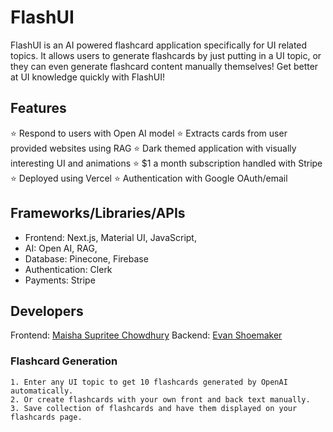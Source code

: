 # FlashUI

FlashUI is an AI powered flashcard application specifically for UI related topics. It allows users to generate flashcards by just putting in a UI topic, or they can even generate flashcard content manually themselves!
Get better at UI knowledge quickly with FlashUI!

## Features

⭐ Respond to users with Open AI model
⭐ Extracts cards from user provided websites using RAG
⭐ Dark themed application with visually interesting UI and animations
⭐ $1 a month subscription handled with Stripe
⭐ Deployed using Vercel
⭐ Authentication with Google OAuth/email

## Frameworks/Libraries/APIs

- Frontend: Next.js, Material UI, JavaScript,
- AI: Open AI, RAG,
- Database: Pinecone, Firebase
- Authentication: Clerk
- Payments: Stripe

## Developers

Frontend: [Maisha Supritee Chowdhury](https://github.com/maishaSupritee)
Backend: [Evan Shoemaker](https://github.com/Colexeco)

### Flashcard Generation

    1. Enter any UI topic to get 10 flashcards generated by OpenAI automatically.
    2. Or create flashcards with your own front and back text manually.
    3. Save collection of flashcards and have them displayed on your flashcards page.
